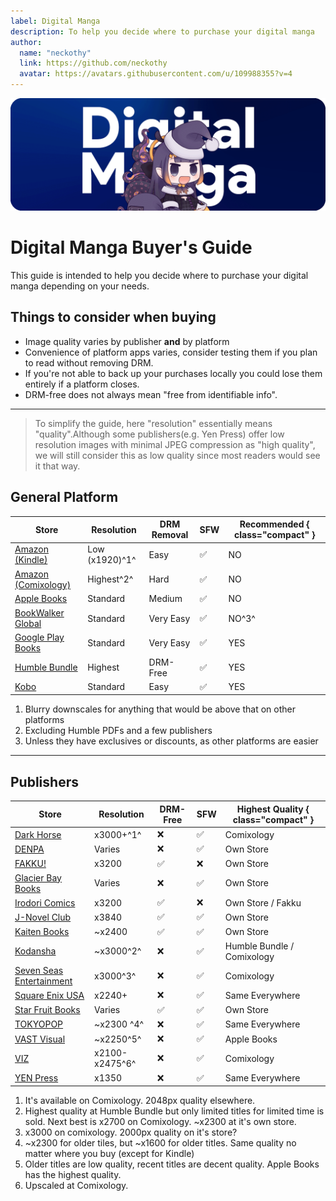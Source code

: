 ```yaml
---
label: Digital Manga
description: To help you decide where to purchase your digital manga
author:  
  name: "neckothy"
  link: https://github.com/neckothy
  avatar: https://avatars.githubusercontent.com/u/109988355?v=4
---
```

![](/static/thumb/digim.png)

# Digital Manga Buyer's Guide
This guide is intended to help you decide where to purchase your digital manga depending on your needs.


## Things to consider when buying
- Image quality varies by publisher **and** by platform
- Convenience of platform apps varies, consider testing them if you plan to read without removing DRM.
- If you're not able to back up your purchases locally you could lose them entirely if a platform closes.
- DRM-free does not always mean "free from identifiable info".
---

> To simplify the guide, here "resolution" essentially means "quality".Although some publishers(e.g. Yen Press) offer low resolution images with minimal JPEG compression as "high quality", we will still consider this as low quality since most readers would see it that way.

## General Platform
Store | Resolution | DRM Removal | SFW | Recommended { class="compact" } |
--- | --- | --- | --- | --- |
[Amazon (Kindle)](https://www.amazon.com/kindle-dbs/comics-store/home/) | Low (x1920)^1^ | Easy | ✅ | NO
[Amazon  (Comixology)](https://www.amazon.com/kindle-dbs/comics-store/home/) | Highest^2^ | Hard | ✅ | NO
[Apple Books](https://www.apple.com/apple-books/)|Standard | Medium | ✅ | NO
[BookWalker Global](https://global.bookwalker.jp/)| Standard| Very Easy | ✅ | NO^3^
[Google Play Books](https://play.google.com/books)| Standard| Very Easy | ✅ | YES
[Humble Bundle](https://www.humblebundle.com/)|Highest | DRM-Free| ✅ | YES
[Kobo](https://www.kobo.com/)|Standard | Easy | ✅ | YES

1. Blurry downscales for anything that would be above that on other platforms
2. Excluding Humble PDFs and a few publishers
3. Unless they have exclusives or discounts, as other platforms are easier

___

## Publishers
Store | Resolution | DRM-Free | SFW | Highest Quality { class="compact" } |
--- | --- | --- | --- | --- |
[Dark Horse](https://digital.darkhorse.com/)|x3000+^1^ | ❌ | ✅ | Comixology
[DENPA](https://denpa.pub/)|Varies | ❌ | ✅ | Own Store
[FAKKU!](https://www.fakku.net/)| x3200 | ✅ | ❌ | Own Store
[Glacier Bay Books](https://glacierbaybooks.com/)|Varies | ❌ | ✅ | Own Store
[Irodori Comics](https://irodoricomics.com/)|x3200 | ✅ | ❌ | Own Store / Fakku
[J-Novel Club](https://j-novel.club/)|x3840 | ✅ | ✅ | Own Store
[Kaiten Books](https://www.kaitenbooks.com/)|~x2400 | ✅ | ✅ | Own Store
[Kodansha](https://kodansha.us/)|~x3000^2^ | ❌ | ✅ | Humble Bundle / Comixology
[Seven Seas Entertainment](https://sevenseasentertainment.com/) |x3000^3^ |❌|✅|Comixology
[Square Enix USA](https://www.square-enix.com/)| x2240+ |❌|✅| Same Everywhere
[Star Fruit Books](https://starfruitbooks.com/)|Varies|✅|✅|Own Store
[TOKYOPOP](https://tokyopop.com/)|~x2300 ^4^|❌|✅| Same Everywhere
[VAST Visual](https://vastmanga.com/)|~x2250^5^ | ❌|✅| Apple Books
[VIZ](https://www.viz.com/read)|x2100-x2475^6^ | ❌ | ✅ | Comixology
[YEN Press](https://yenpress.com/)|x1350 |❌|✅| Same Everywhere


1. It's available on Comixology. 2048px quality elsewhere.
2. Highest quality at Humble Bundle but only limited titles for limited time is sold. Next best is x2700 on Comixology. ~x2300 at it's own store.
3. x3000 on comixology. 2000px quality on it's store?
4. ~x2300 for older tiles, but ~x1600 for older titles. Same quality no matter where you buy (except for Kindle)
5. Older titles are low quality, recent titles are decent quality. Apple Books has the highest quality.
6. Upscaled at Comixology.
